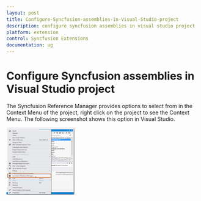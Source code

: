 ```yaml
---
layout: post
title: Configure-Syncfusion-assemblies-in-Visual-Studio-project
description: configure syncfusion assemblies in visual studio project
platform: extension
control: Syncfusion Extensions
documentation: ug
---
```


# Configure Syncfusion assemblies in Visual Studio project

The Syncfusion Reference Manager provides options to select from in the Context Menu of the project, right click on the project to see the Context Menu. The following screenshot shows this option in Visual Studio.   



![](Configure-Syncfusion-assemblies-in-Visual-Studio-project_images/Configure-Syncfusion-assemblies-in-Visual-Studio-project_img1.png)




